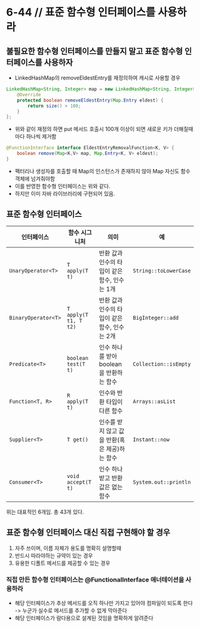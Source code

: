 # 6-44 // 표준 함수형 인터페이스를 사용하라


## 불필요한 함수형 인터페이스를 만들지 말고 표준 함수형 인터페이스를 사용하자

- LinkedHashMap의 removeEldestEntry를 재정의하여 캐시로 사용할 경우

```java
LinkedHashMap<String, Integer> map = new LinkedHashMap<String, Integer>() {
    @Override
    protected boolean removeEldestEntry(Map.Entry eldest) {
        return size() > 100;
    }
};
```

- 위와 같이 재정의 하면 put 메서드 호출시 100개 이상이 되면 새로운 키가 더해질때마다 하나씩 제거함

```java
@FunctionInterface interface EldestEntryRemovalFunction<K, V> {
    boolean remove(Map<K,V> map, Map.Entry<K, V> eldest);
}
```
- 팩터리나 생성자를 호출할 때 Map의 인스턴스가 존재하지 않아 Map 자신도 함수 객체에 넘겨줘야함
- 이를 반영한 함수형 인터페이스는 위와 같다.
- 하지만 이미 자바 라이브러리에 구현되어 있음.


## 표준 함수형 인터페이스

| 인터페이스 | 함수 시그니처 | 의미 |  예 |
| - | - | - | - |
| `UnaryOperator<T>` | `T apply(T t)` | 반환 값과 인수의 타입이 같은 함수, 인수는 1개 | `String::toLowerCase` |
|`BinaryOperator<T>` | `T apply(T t1, T t2)` | 반환 값과 인수의 타입이 같은 함수, 인수는 2개 | `BigInteger::add` |
| `Predicate<T>` | `boolean test(T t)` | 인수 하나를 받아 boolean을 반환하는 함수 | `Collection::isEmpty` |
| `Function<T, R>` | `R apply(T t)` | 인수와 반환 타입이 다른 함수 | `Arrays::asList` |
| `Supplier<T>` | `T get()` | 인수를 받지 않고 값을 반환(혹은 제공)하는 함수 | `Instant::now` |
| `Consumer<T>` | `void accept(T t)` | 인수 하나 받고 반환 값은 없는 함수 | `System.out::println` |


위는 대표적인 6개임. 총 43개 있다.

## 표준 함수형 인터페이스 대신 직접 구현해야 할 경우

1. 자주 쓰이며, 이름 자체가 용도를 명확히 설명할때
2. 반드시 따라야하는 규약이 있는 경우
3. 유용한 디폴트 메서드를 제공할 수 있는 경우

### 직접 만든 함수형 인터페이스는 @FunctionalInterface 애너테이션을 사용하라
- 해당 인터페이스가 추상 메서드를 오직 하나만 가지고 있어야 컴파일이 되도록 한다 -> 누군가 실수로 메서드를 추가할 수 없게 막아준다
- 해당 인터페이스가 람다용으로 설계된 것임을 명확하게 알려준다